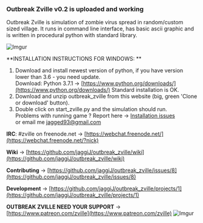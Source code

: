 ### Outbreak Zville v0.2 is uploaded and working  

Outbreak Zville is simulation of zombie virus spread in random/custom sized village.
It runs in command line interface, has basic ascii graphic and is written in procedural python with standard library.

![Imgur](https://i.imgur.com/d5SR4Qv.png)

**INSTALLATION INSTRUCTIONS FOR WINDOWS:  **

1. Download and install newest version of python, if you have version lower than 3.6 - you need update.  
	Download: Python 3.7.1 -> [https://www.python.org/downloads/](https://www.python.org/downloads/)
	Standard installation is OK.
2. Download and unzip outbreak_zville from this website (big, green 'Clone or download' button).
3. Double click on start_zville.py and the simulation should run.  
Problems with running game ? Report here -> [Installation issues](https://github.com/jaggiJ/outbreak_zville/issues/9)  
or email me jagged93@gmail.com

**IRC**: #zville on freenode.net -> [https://webchat.freenode.net/](https://webchat.freenode.net/?nick)

**Wiki** -> [https://github.com/jaggiJ/outbreak_zville/wiki](https://github.com/jaggiJ/outbreak_zville/wiki)

**Contributing** -> [https://github.com/jaggiJ/outbreak_zville/issues/8](https://github.com/jaggiJ/outbreak_zville/issues/8)

**Development** -> [https://github.com/jaggiJ/outbreak_zville/projects/1](https://github.com/jaggiJ/outbreak_zville/projects/1)  

**OUTBREAK ZVILLE NEED YOUR SUPPORT** -> [https://www.patreon.com/zville](https://www.patreon.com/zville)    ![Imgur](https://i.imgur.com/S44353Z.png)
